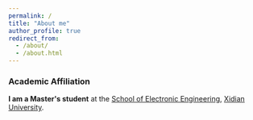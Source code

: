 ```yaml
---
permalink: /
title: "About me"
author_profile: true
redirect_from: 
  - /about/
  - /about.html
---
```


### Academic Affiliation  
**I am a Master's student** at the [School of Electronic Engineering](https://see.xidian.edu.cn/), [Xidian University](https://www.xidian.edu.cn/).  


